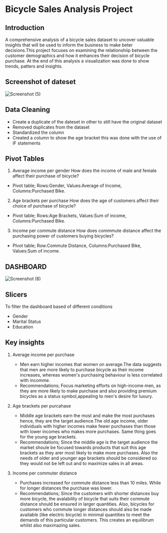 # Bicycle Sales Analysis Project
## Introduction

A comprehensive analysis of a bicycle sales dataset to uncover valuable insights that will be used to inform the business to make beter decisions.This project focuses on examining the relationshiip between the customer demographics and how it enhances their decision of bicycle purchase. At the end of this analysis a visualization was done to show trends, patters and insights.

## Screenshot of dateset

![Screenshot (5)](https://github.com/user-attachments/assets/1b57c052-606d-4060-90e6-d14e3d89f727)

## Data Cleaning

- Create a duplicate of the dateset in other to still have the original dataset
- Removed duplicates from the dataset
- Standardized the column
- Created a column to show the age bracket this was done with the use of IF statements

## Pivot Tables
1. Average income per gender
  How does the income of male and female affect their purchase of bicycle?
  - Pivot table; Rows:Gender, Values:Average of Income, Columns:Purchased Bike.

2. Age brackets per purchase
  How does the age of customers affect their choice of purchase of bicycle?
  - Pivot table; Rows:Age Brackets, Values:Sum of income, Columns:Purchased Bike.

3. Income per commute distance
  How does commmute distance affect the purchasing power of customers buying 
  bicycles?
 - PIvot table; Row:Commute Distance, Columns:Purchased Bike, Values:Sum of 
  income.

## DASHBOARD

![Screenshot (8)](https://github.com/user-attachments/assets/71b4898b-cced-407d-b062-4b43e050b4ab)

## Slicers
To filter the dashboard based of different conditions
- Gender
- Marital Status
- Education

## Key insights
1. Average income per purchase
   - Men earn higher incomes that women on average.The data suggests that men are more likely to purchase bicycle as their income increases, whereas women's purchasing behaviour is less correlated with incomme.
   - Recommendations; Focus marketing efforts on high-income men, as they are more likely to make purchase and also providing premium bicycles as a status symbol,appealing to men's desire for luxury.

2. Age brackets per purcahase
   - Middle age brackets earn the most and make the most purchases hence, they are the target audience.The old age income, older individuals with higher incomes make fewer purchases than those with lower incomes who makes more purchases. Same thing goes for the young age brackets.
   - Recommendations; Since the middle age is the target audience the market shoule be focused towards products that suit this age brackets as they arer most likely to make more purchases. Also the needs of older and younger age brackets should be considered so they would not be left out and to maximize sales in all areas.

3. Income per commuter distance
   - Purchases increased for commute distance less than 10 miles. While for longer distances the purchase was lower.
   - Recommendations; Since the customers with shorter distances buy more bicycle, the avalability of bicycle that suits their commute distance should be ensured in larger quantities. Also, bicycles for customers who commute longer distances should also be made available (like electric bicycle)  in minimal quantities to meet the demands of this particular customers. This creates an equilibrum whilst also maximazing sales.





